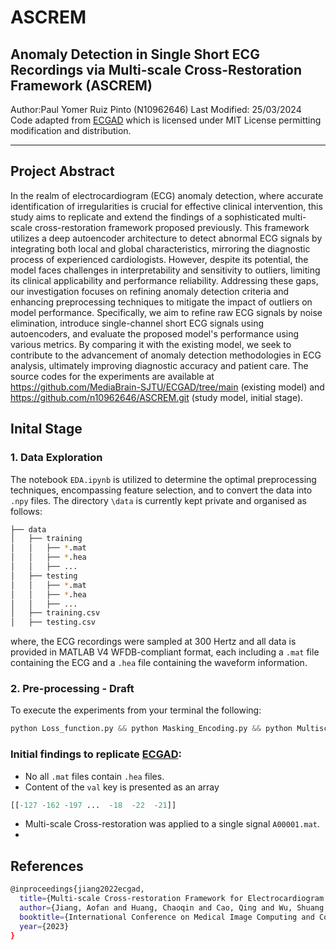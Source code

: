 # ASCREM
## Anomaly Detection in Single Short ECG Recordings via Multi-scale Cross-Restoration Framework (ASCREM)

Author:Paul Yomer Ruiz Pinto (N10962646)
Last Modified: 25/03/2024<br/>
Code adapted from [ECGAD](https://github.com/MediaBrain-SJTU/ECGAD/tree/main) which is licensed under MIT License permitting modification and distribution.

--------------

## Project Abstract

In the realm of electrocardiogram (ECG) anomaly detection, where accurate identification of irregularities is crucial for effective clinical intervention, this study aims to replicate and extend the findings of a sophisticated multi-scale cross-restoration framework proposed previously. This framework utilizes a deep autoencoder architecture to detect abnormal ECG signals by integrating both local and global characteristics, mirroring the diagnostic process of experienced cardiologists. However, despite its potential, the model faces challenges in interpretability and sensitivity to outliers, limiting its clinical applicability and performance reliability. Addressing these gaps, our investigation focuses on refining anomaly detection criteria and enhancing preprocessing techniques to mitigate the impact of outliers on model performance. Specifically, we aim to refine raw ECG signals by noise elimination, introduce single-channel short ECG signals using autoencoders, and evaluate the proposed model's performance using various metrics. By comparing it with the existing model, we seek to contribute to the advancement of anomaly detection methodologies in ECG analysis, ultimately improving diagnostic accuracy and patient care. The source codes for the experiments are available at https://github.com/MediaBrain-SJTU/ECGAD/tree/main (existing model) and https://github.com/n10962646/ASCREM.git (study model, initial stage).  

## Inital Stage

### 1. Data Exploration <br/>
The notebook `EDA.ipynb` is utilized to determine the optimal preprocessing techniques, encompassing feature selection, and to convert the data into `.npy` files. The directory `\data` is currently kept private and organised as follows:
```bash
├── data
│   ├── training
│   │   ├── *.mat
│   │   ├── *.hea
│   │   ├── ...
│   ├── testing
│   │   ├── *.mat
│   │   ├── *.hea
│   │   ├── ...
│   ├── training.csv
│   ├── testing.csv
```
where, the ECG recordings were sampled at 300 Hertz and all data is provided in MATLAB V4 WFDB-compliant format, each including a `.mat` file containing the ECG and a `.hea` file containing the waveform information. 

### 2. Pre-processing - Draft

To execute the experiments from your terminal the following: 
```python
python Loss_function.py && python Masking_Encoding.py && python Multiscale_Crossattention.py && python Tren_generation_module.py && python Uncertaintyaware_restoration.py
```

### Initial findings to replicate [ECGAD](https://github.com/MediaBrain-SJTU/ECGAD/tree/main): 
- No all `.mat` files contain `.hea` files.
- Content of the `val` key is presented as an array
```python
[[-127 -162 -197 ...  -18  -22  -21]]
```
- Multi-scale Cross-restoration was applied to a single signal `A00001.mat`.
- 

## References
```bash
@inproceedings{jiang2022ecgad,
  title={Multi-scale Cross-restoration Framework for Electrocardiogram Anomaly Detection}
  author={Jiang, Aofan and Huang, Chaoqin and Cao, Qing and Wu, Shuang and Zeng, Zi and Chen, Kang and Zhang, Ya and Wang, Yanfeng},
  booktitle={International Conference on Medical Image Computing and Computer Assisted Intervention (MICCAI)},
  year={2023}
}
```

